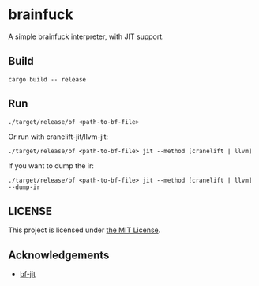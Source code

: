 # brainfuck

A simple brainfuck interpreter, with JIT support.

## Build

```shell
cargo build -- release
```

## Run

```shell
./target/release/bf <path-to-bf-file>
```

Or run with cranelift-jit/llvm-jit:

```shell
./target/release/bf <path-to-bf-file> jit --method [cranelift | llvm]
```

If you want to dump the ir:

```shell
./target/release/bf <path-to-bf-file> jit --method [cranelift | llvm] --dump-ir
```

## LICENSE

This project is licensed under [the MIT License](./LICENSE).

## Acknowledgements

* [bf-jit](https://github.com/QRWells/bf-jit)
